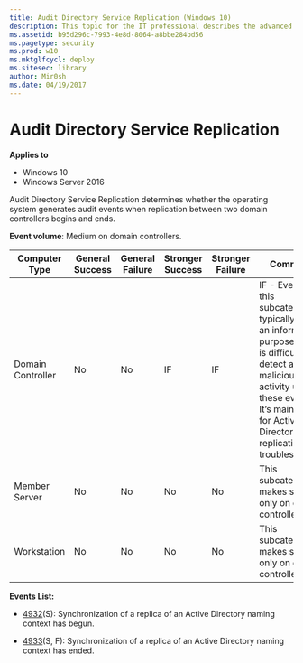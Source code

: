 ```yaml
---
title: Audit Directory Service Replication (Windows 10)
description: This topic for the IT professional describes the advanced security audit policy setting, Audit Directory Service Replication, which determines whether the operating system generates audit events when replication between two domain controllers begins and ends.
ms.assetid: b95d296c-7993-4e8d-8064-a8bbe284bd56
ms.pagetype: security
ms.prod: w10
ms.mktglfcycl: deploy
ms.sitesec: library
author: Mir0sh
ms.date: 04/19/2017
---
```


# Audit Directory Service Replication

**Applies to**
-   Windows 10
-   Windows Server 2016


Audit Directory Service Replication determines whether the operating system generates audit events when replication between two domain controllers begins and ends.

**Event volume**: Medium on domain controllers.

| Computer Type     | General Success | General Failure | Stronger Success | Stronger Failure | Comments                                                                                                                                                                                                            |
|-------------------|-----------------|-----------------|------------------|------------------|---------------------------------------------------------------------------------------------------------------------------------------------------------------------------------------------------------------------|
| Domain Controller | No              | No              | IF               | IF               | IF - Events in this subcategory typically have an informational purpose and it is difficult to detect any malicious activity using these events. It’s mainly used for Active Directory replication troubleshooting. |
| Member Server     | No              | No              | No               | No               | This subcategory makes sense only on domain controllers.                                                                                                                                                            |
| Workstation       | No              | No              | No               | No               | This subcategory makes sense only on domain controllers.                                                                                                                                                            |

**Events List:**

-   [4932](event-4932.md)(S): Synchronization of a replica of an Active Directory naming context has begun.

-   [4933](event-4933.md)(S, F): Synchronization of a replica of an Active Directory naming context has ended.

